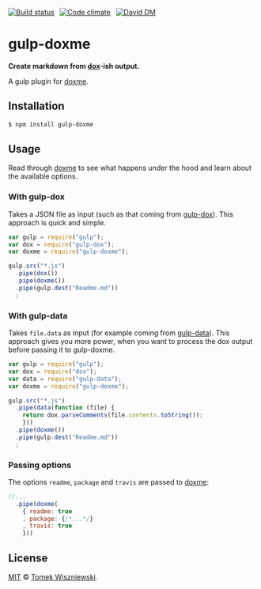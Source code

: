 [![Build status](https://img.shields.io/travis/tomekwi/gulp-doxme/master.svg?style=flat-square)](https://travis-ci.org/tomekwi/gulp-doxme)
 [![Code climate](https://img.shields.io/codeclimate/github/tomekwi/gulp-doxme.svg?style=flat-square)](https://codeclimate.com/github/tomekwi/gulp-doxme)
 [![David DM](https://img.shields.io/david/tomekwi/gulp-doxme.svg?style=flat-square)](http://david-dm.org/tomekwi/gulp-doxme)




gulp-doxme
==========

**Create markdown from [dox][]-ish output.**

[dox]: https://github.com/tj/dox

A gulp plugin for [doxme][].

[doxme]: https://github.com/tmcw/doxme




Installation
------------

```sh
$ npm install gulp-doxme
```




Usage
-----

Read through [doxme][] to see what happens under the hood and learn about the available options.


### With gulp-dox

Takes a JSON file as input (such as that coming from [gulp-dox][]). This approach is quick and simple.

[gulp-dox]: https://github.com/ayhankuru/gulp-dox

```js
var gulp = require("gulp");
var dox = require("gulp-dox");
var doxme = require("gulp-doxme");

gulp.src("*.js")
  .pipe(dox())
  .pipe(doxme())
  .pipe(gulp.dest("Readme.md"))
  ;
```


### With gulp-data

Takes `file.data` as input (for example coming from [gulp-data]). This approach gives you more power, when you want to process the dox output before passing it to gulp-doxme.

[gulp-data]: https://github.com/colynb/gulp-data

```js
var gulp = require("gulp");
var dox = require("dox");
var data = require("gulp-data");
var doxme = require("gulp-doxme");

gulp.src("*.js")
  .pipe(data(function (file) {
    return dox.parseComments(file.contents.toString());
    }))
  .pipe(doxme())
  .pipe(gulp.dest("Readme.md"))
  ;
```


### Passing options

The options `readme`, `package` and `travis` are passed to [doxme][]:

```js
//...
  .pipe(doxme(
    { readme: true
    , package: {/*...*/}
    , travis: true
    }))
```



License
-------

[MIT][] © [Tomek Wiszniewski][].

[MIT]: ./License.md
[Tomek Wiszniewski]: https://github.com/tomekwi
